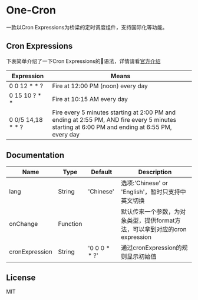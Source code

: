 # One-Cron

一款以Cron Expressions为桥梁的定时调度组件，支持国际化等功能。

## Cron Expressions

下表简单介绍了一下Cron Expressions的语法，详情请看[官方介绍](https://docs.oracle.com/cd/E12058_01/doc/doc.1014/e12030/cron_expressions.htm)

Expression | Means
--------- | -------------
0 0 12 * * ? | Fire at 12:00 PM (noon) every day
0 15 10 ? * * | Fire at 10:15 AM every day
0 0/5 14,18 * * ? | Fire every 5 minutes starting at 2:00 PM and ending at 2:55 PM, AND fire every 5 minutes starting at 6:00 PM and ending at 6:55 PM, every day

## Documentation

Name | Type | Default | Description
--------- | -------------|  -------------| -------------
lang | String | 'Chinese' | 选项:'Chinese' or 'English'，暂时只支持中英文切换
onChange | Function |  | 默认传来一个参数，为对象类型，提供format方法，可以拿到对应的cron expression
cronExpression | String | '0 0 0 * * ?' | 通过cronExpression的规则显示初始值

## License

MIT